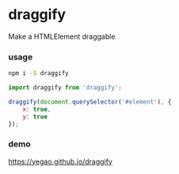 # draggify


Make a HTMLElement draggable

### usage

```bash
npm i -S draggify
```

```js
import draggify from 'draggify';

draggify(document.querySelector('#element'), {
    x: true,
    y: true
});
```

### demo
https://yegao.github.io/draggify